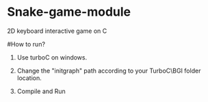 # Snake-game-module
2D keyboard interactive game on C


#How to run?

1. Use turboC on windows.

2. Change the "initgraph" path according to your TurboC\BGI folder location.

3. Compile and Run
